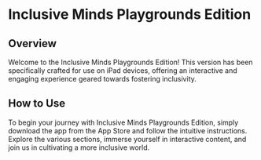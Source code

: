 
# Inclusive Minds Playgrounds Edition

## Overview
Welcome to the Inclusive Minds Playgrounds Edition! This version has been specifically crafted for use on iPad devices, offering an interactive and engaging experience geared towards fostering inclusivity.

## How to Use
To begin your journey with Inclusive Minds Playgrounds Edition, simply download the app from the App Store and follow the intuitive instructions. Explore the various sections, immerse yourself in interactive content, and join us in cultivating a more inclusive world.
